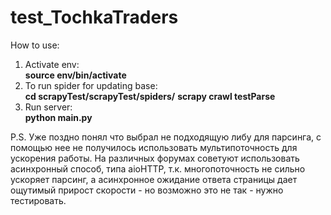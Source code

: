 # test_TochkaTraders








How to use:
	<ol>
	<li>Activate env:</li>
		<b>source env/bin/activate</b>
	<li>To run spider for updating base:</li>
		<b>cd scrapyTest/scrapyTest/spiders/</b>
		<b>scrapy crawl testParse</b>		
	<li>Run server:</li>
		<b>python main.py</b>
	</ol>

P.S. Уже поздно понял что выбрал не подходящую либу для парсинга, с помощью нее не получилось использовать мультипоточность для ускорения работы. 
На различных форумах советуют использовать асинхронный способ, типа aioHTTP, т.к. многопоточность не сильно ускоряет парсинг, а асинхронное ожидание ответа страницы дает ощутимый прирост скорости - но возможно это не так - нужно тестировать.
	

